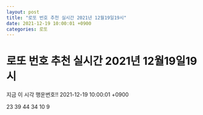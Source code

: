 ```yaml
---
layout: post
title: "로또 번호 추천 실시간 2021년 12월19일19시"
date: 2021-12-19 10:00:01 +0900
categories: 로또
---
```


# 로또 번호 추천 실시간 2021년 12월19일19시

지금 이 시각 행운번호!! 2021-12-19 10:00:01 +0900

 23  39  44  34  10  9 

